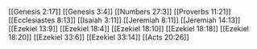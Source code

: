 [[Genesis 2:17]]
[[Genesis 3:4]]
[[Numbers 27:3]]
[[Proverbs 11:21]]
[[Ecclesiastes 8:13]]
[[Isaiah 3:11]]
[[Jeremiah 8:11]]
[[Jeremiah 14:13]]
[[Ezekiel 13:9]]
[[Ezekiel 18:4]]
[[Ezekiel 18:10]]
[[Ezekiel 18:18]]
[[Ezekiel 18:20]]
[[Ezekiel 33:6]]
[[Ezekiel 33:14]]
[[Acts 20:26]]
